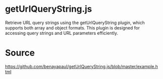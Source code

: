 getUrlQueryString.js
========================================================

Retrieve URL query strings using the getUrlQueryString plugin, which supports both array and object formats. This plugin is designed for accessing query strings and URL parameters efficiently.


Source
========================================================
https://github.com/benayapaul/getUrlQueryString.js/blob/master/example.html
